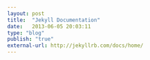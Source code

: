 ```yaml
---
layout: post
title:  "Jekyll Documentation"
date:   2013-06-05 20:03:11
type: "blog"
publish: "true"
external-url: http://jekyllrb.com/docs/home/
---
```


